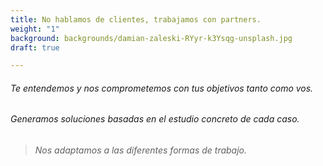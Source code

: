 ```yaml
---
title: No hablamos de clientes, trabajamos con partners.
weight: "1"
background: backgrounds/damian-zaleski-RYyr-k3Ysqg-unsplash.jpg
draft: true

---
```

> 

###### Te entendemos y nos comprometemos con tus objetivos tanto como vos.

> 

###### Generamos soluciones basadas en el estudio concreto de cada caso.

> 
>
> ###### Nos adaptamos a las diferentes formas de trabajo.